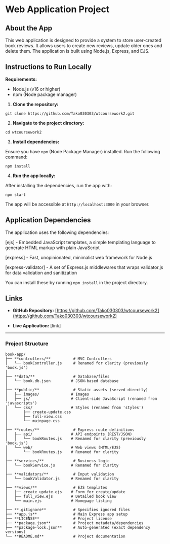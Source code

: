 # Web Application Project

## About the App


This web application is designed to provide a system to store user-created book reviews. It allows users to create new reviews, update older ones and delete them. The application is built using Node.js, Express, and EJS. 


## Instructions to Run Locally

**Requirements:**

- Node.js (v16 or higher)
- npm (Node package manager)

1. **Clone the repository:**

```
git clone https://github.com/Tako030303/wtcoursework2.git
```

2. **Navigate to the project directory:**

```
cd wtcoursework2
```

3. **Install dependencies:**

Ensure you have `npm` (Node Package Manager) installed. Run the following command:

```
npm install
```

4. **Run the app locally:**

After installing the dependencies, run the app with:

```
npm start
```

The app will be accessible at `http://localhost:3000` in your browser.  

## Application Dependencies

The application uses the following dependencies:

[ejs] - Embedded JavaScript templates, a simple templating language to generate HTML markup with plain JavaScript

[express] - Fast, unopinionated, minimalist web framework for Node.js

[express-validator] - A set of Express.js middlewares that wraps validator.js for data validation and sanitization


You can install these by running `npm install` in the project directory.

  

## Links

  

- **GitHub Repository:** [https://github.com/Tako030303/wtcoursework2](https://github.com/Tako030303/wtcoursework2)

- **Live Application:** [link]

  

---

  

### Project Structure

```
book-app/
├── **controllers/**          # MVC Controllers
│   └── bookController.js     # Renamed for clarity (previously 'book.js')
│
├── **data/**                 # Database/files
│   └── book.db.json         # JSON-based database
│
├── **public/**               # Static assets (served directly)
│   ├── images/              # Images
│   ├── js/                  # Client-side JavaScript (renamed from 'javascripts')
│   └── css/                 # Styles (renamed from 'styles')
│       ├── create-update.css
│       ├── full-view.css
│       └── mainpage.css
│
├── **routes/**               # Express route definitions
│   ├── api/                 # API endpoints (REST/JSON)
│   │   └── bookRoutes.js    # Renamed for clarity (previously 'book.js')
│   └── web/                 # Web views (HTML/EJS)
│       └── bookRoutes.js    # Renamed for clarity
│
├── **services/**             # Business logic
│   └── bookService.js       # Renamed for clarity
│
├── **validators/**           # Input validation
│   └── bookValidator.js     # Renamed for clarity
│
├── **views/**                # EJS templates
│   ├── create_update.ejs    # Form for create/update
│   ├── full_view.ejs        # Detailed book view
│   └── main.ejs             # Homepage listing
│
├── **.gitignore**            # Specifies ignored files
├── **app.js**                # Main Express app setup
├── **LICENSE**               # Project license
├── **package.json**          # Project metadata/dependencies
├── **package-lock.json**     # Auto-generated (exact dependency versions)
└── **README.md**             # Project documentation
```